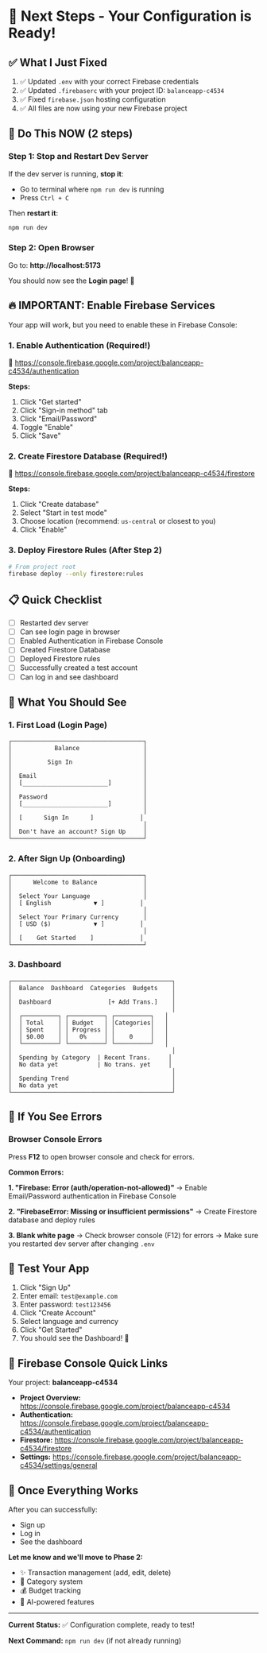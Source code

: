 # 🎯 Next Steps - Your Configuration is Ready!

## ✅ What I Just Fixed

1. ✅ Updated `.env` with your correct Firebase credentials
2. ✅ Updated `.firebaserc` with your project ID: `balanceapp-c4534`
3. ✅ Fixed `firebase.json` hosting configuration
4. ✅ All files are now using your new Firebase project

## 🚀 Do This NOW (2 steps)

### Step 1: Stop and Restart Dev Server

If the dev server is running, **stop it**:
- Go to terminal where `npm run dev` is running
- Press `Ctrl + C`

Then **restart it**:
```bash
npm run dev
```

### Step 2: Open Browser
Go to: **http://localhost:5173**

You should now see the **Login page**! 🎉

## 🔥 IMPORTANT: Enable Firebase Services

Your app will work, but you need to enable these in Firebase Console:

### 1. Enable Authentication (Required!)
🔗 https://console.firebase.google.com/project/balanceapp-c4534/authentication

**Steps:**
1. Click "Get started"
2. Click "Sign-in method" tab
3. Click "Email/Password"
4. Toggle "Enable"
5. Click "Save"

### 2. Create Firestore Database (Required!)
🔗 https://console.firebase.google.com/project/balanceapp-c4534/firestore

**Steps:**
1. Click "Create database"
2. Select "Start in test mode"
3. Choose location (recommend: `us-central` or closest to you)
4. Click "Enable"

### 3. Deploy Firestore Rules (After Step 2)
```bash
# From project root
firebase deploy --only firestore:rules
```

## 📋 Quick Checklist

- [ ] Restarted dev server
- [ ] Can see login page in browser
- [ ] Enabled Authentication in Firebase Console
- [ ] Created Firestore Database
- [ ] Deployed Firestore rules
- [ ] Successfully created a test account
- [ ] Can log in and see dashboard

## 🎨 What You Should See

### 1. First Load (Login Page)
```
┌─────────────────────────────────────┐
│            Balance                  │
│                                     │
│          Sign In                    │
│                                     │
│  Email                              │
│  [________________________]         │
│                                     │
│  Password                           │
│  [________________________]         │
│                                     │
│  [      Sign In      ]             │
│                                     │
│  Don't have an account? Sign Up     │
└─────────────────────────────────────┘
```

### 2. After Sign Up (Onboarding)
```
┌─────────────────────────────────────┐
│      Welcome to Balance             │
│                                     │
│  Select Your Language               │
│  [ English            ▼ ]          │
│                                     │
│  Select Your Primary Currency       │
│  [ USD ($)            ▼ ]          │
│                                     │
│  [    Get Started    ]             │
└─────────────────────────────────────┘
```

### 3. Dashboard
```
┌─────────────────────────────────────────────┐
│  Balance  Dashboard  Categories  Budgets    │
│                                             │
│  Dashboard                [+ Add Trans.]    │
│                                             │
│  ┌──────────┐ ┌──────────┐ ┌──────────┐   │
│  │ Total    │ │ Budget   │ │Categories│   │
│  │ Spent    │ │ Progress │ │          │   │
│  │ $0.00    │ │   0%     │ │    0     │   │
│  └──────────┘ └──────────┘ └──────────┘   │
│                                             │
│  Spending by Category  | Recent Trans.     │
│  No data yet           | No trans. yet     │
│                                             │
│  Spending Trend                             │
│  No data yet                                │
└─────────────────────────────────────────────┘
```

## 🐛 If You See Errors

### Browser Console Errors
Press **F12** to open browser console and check for errors.

**Common Errors:**

**1. "Firebase: Error (auth/operation-not-allowed)"**
→ Enable Email/Password authentication in Firebase Console

**2. "FirebaseError: Missing or insufficient permissions"**
→ Create Firestore database and deploy rules

**3. Blank white page**
→ Check browser console (F12) for errors
→ Make sure you restarted dev server after changing `.env`

## 📱 Test Your App

1. Click "Sign Up"
2. Enter email: `test@example.com`
3. Enter password: `test123456`
4. Click "Create Account"
5. Select language and currency
6. Click "Get Started"
7. You should see the Dashboard! 🎉

## 🎯 Firebase Console Quick Links

Your project: **balanceapp-c4534**

- **Project Overview:** https://console.firebase.google.com/project/balanceapp-c4534
- **Authentication:** https://console.firebase.google.com/project/balanceapp-c4534/authentication
- **Firestore:** https://console.firebase.google.com/project/balanceapp-c4534/firestore
- **Settings:** https://console.firebase.google.com/project/balanceapp-c4534/settings/general

## 🎉 Once Everything Works

After you can successfully:
- Sign up
- Log in
- See the dashboard

**Let me know and we'll move to Phase 2:**
- ✨ Transaction management (add, edit, delete)
- 📁 Category system
- 💰 Budget tracking
- 🤖 AI-powered features

---

**Current Status:** ✅ Configuration complete, ready to test!

**Next Command:** `npm run dev` (if not already running)
